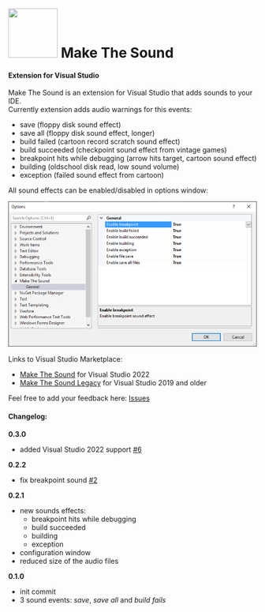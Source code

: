 # <img src="https://raw.githubusercontent.com/djfoxer/VisualStudioMakeTheSound/master/Shared\/Resources/MakeTheSound.ico" width="100" height="100" /> Make The Sound
#### Extension for Visual Studio

Make The Sound is an extension for Visual Studio that adds sounds to your IDE.  
Currently extension adds audio warnings for this events:
- save (floppy disk sound effect)
- save all (floppy disk sound effect, longer)
- build failed (cartoon record scratch sound effect)
- build succeeded (checkpoint sound effect from vintage games)
- breakpoint hits while debugging (arrow hits target, cartoon sound effect)
- building (oldschool disk read, low sound volume)
- exception (failed sound effect from cartoon)

All sound effects can be enabled/disabled in options window:  

<img src="https://raw.githubusercontent.com/djfoxer/VisualStudioMakeTheSound/master/Images/optionsDialog.PNG" />

Links to Visual Studio Marketplace: 
- [Make The Sound](https://marketplace.visualstudio.com/items?itemName=djfoxer.MakeTheSound) for Visual Studio 2022
- [Make The Sound Legacy](https://marketplace.visualstudio.com/items?itemName=djfoxer.MakeTheSoundLegacy) for Visual Studio 2019 and older

Feel free to add your feedback here: [Issues](https://github.com/djfoxer/VisualStudioMakeTheSound/issues)

#### Changelog:

**0.3.0**
- added Visual Studio 2022 support [#6](https://github.com/djfoxer/VisualStudioMakeTheSound/issues/6)

**0.2.2**
- fix breakpoint sound [#2](https://github.com/djfoxer/VisualStudioMakeTheSound/issues/2)

**0.2.1**
- new sounds effects:
  * breakpoint hits while debugging
  * build succeeded
  * building
  * exception
- configuration window
- reduced size of the audio files

**0.1.0**
- init commit
- 3 sound events: *save*, *save all* and *build fails*
